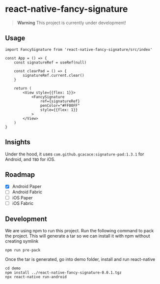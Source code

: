 # react-native-fancy-signature

> **Warning**
> This project is currently under development!

## Usage
```
import FancySignature from 'react-native-fancy-signature/src/index'

const App = () => {
    const signatureRef = useRef(null)

    const clearPad = () => {
        signatureRef.current.clear()
    }

    return (
        <View style={{flex: 1}}>
            <FancySignature
                ref={signatureRef}
                penColor="#FF00FF"
                style={{flex: 1}}
            >
        </View>
    )
}

```

## Insights
Under the hood, it uses `com.github.gcacace:signature-pad:1.3.1` for Android, and `TBD` for iOS.

## Roadmap
- [x] Android Paper
- [ ] Android Fabric
- [ ] iOS Paper
- [ ] iOS Fabric

## Development
We are using npm to run this project. Run the following command to pack the project. This will generate a tar so we can install it with npm without creating symlink
```
npm run pre-pack
```

Once the tar is generated, go into demo folder, install and run react-native
```
cd demo
npm install ../react-native-fancy-signature-0.0.1.tgz
npx react-native run-android
```